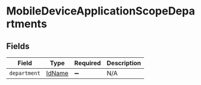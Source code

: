 # MobileDeviceApplicationScopeDepartments


## Fields

| Field                                   | Type                                    | Required                                | Description                             |
| --------------------------------------- | --------------------------------------- | --------------------------------------- | --------------------------------------- |
| `department`                            | [IdName](../../models/shared/idname.md) | :heavy_minus_sign:                      | N/A                                     |